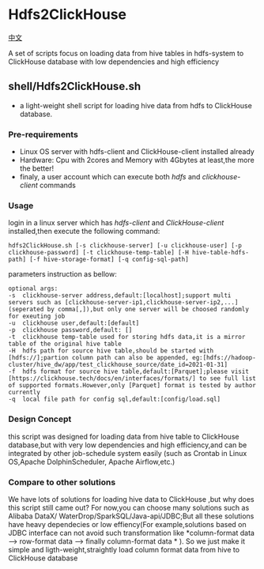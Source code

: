 # Hdfs2ClickHouse

[中文](README_zh.md)

A set of scripts focus on loading data from hive tables in hdfs-system to ClickHouse database with low dependencies and high efficiency

## shell/Hdfs2ClickHouse.sh

- a light-weight shell script for loading hive data from hdfs to ClickHouse database.


### Pre-requirements

- Linux OS server with hdfs-client and ClickHouse-client installed already
- Hardware: Cpu with 2cores and Memory with 4Gbytes at least,the more the better!
- finaly, a user account which can execute both *hdfs* and *clickhouse-client* commands

### Usage

login in a linux server which has *hdfs-client* and *ClickHouse-client* installed,then execute the following command:

```shell
hdfs2ClickHouse.sh [-s clickhouse-server] [-u clickhouse-user] [-p clickhouse-password] [-t clickhouse-temp-table] [-H hive-table-hdfs-path] [-f hive-storage-format] [-q config-sql-path]
```

parameters instruction as bellow:

```
optional args:
-s  clickhouse-server address,default:[localhost];support multi servers such as [clickhouse-server-ip1,clickhouse-server-ip2,...](seperated by comma[,]),but only one server will be choosed randomly for exeuting job
-u  clickhouse user,default:[default]
-p  clickhouse password,default: []
-t  clickhouse temp-table used for storing hdfs data,it is a mirror table of the original hive table
-H  hdfs path for source hive table,should be started with [hdfs://];partion column path can also be appended, eg:[hdfs://hadoop-cluster/hive_dw/app/test_clickhouse_source/date_id=2021-01-31]
-f  hdfs format for source hive table,default:[Parquet];please visit [https://clickhouse.tech/docs/en/interfaces/formats/] to see full list of supported formats.However,only [Parquet] format is tested by author currently 
-q  local file path for config sql,default:[config/load.sql]
```

### Design Concept
this script was designed for loading data from hive table to ClickHouse database,but with very low dependencies and high efficiency,and can be integrated by other job-schedule system easily (such as  Crontab in Linux OS,Apache DolphinScheduler, Apache Airflow,etc.)

### Compare to  other solutions
We have lots of solutions for loading hive data to ClickHouse ,but why does this script still came out?
For now,you can choose many solutions such as Alibaba DataX/ WaterDrop/SparkSQL/Java-api/JDBC;But all these solutions have heavy dependecies or low effiency(For example,solutions based on JDBC interface can not avoid such transformation like *column-format data --> row-format data --> finally column-format data * ). So we just make it simple and ligth-weight,straightly load column format data from hive to ClickHouse database
